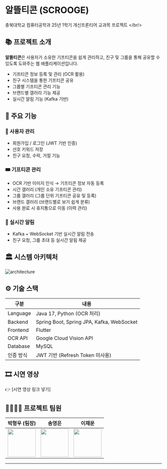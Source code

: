 # 알뜰티콘 (SCROOGE)

충북대학교 컴퓨터공학과 25년 1학기 개신프론티어 교과목 프로젝트
</br/>

## 📚 프로젝트 소개

**알뜰티콘**은 사용자가 소유한 기프티콘을 쉽게 관리하고, 친구 및 그룹을 통해 공유할 수 있도록 도와주는 웹 애플리케이션입니다.

- 기프티콘 정보 등록 및 관리 (OCR 활용)
- 친구 시스템을 통한 기프티콘 공유
- 그룹별 기프티콘 관리 기능
- 브랜드별 갤러리 기능 제공
- 실시간 알림 기능 (Kafka 기반)



## 🔖 주요 기능

### 🔐 사용자 관리
- 회원가입 / 로그인 (JWT 기반 인증)
- 선호 키워드 저장
- 친구 요청, 수락, 거절 기능

### 🎟 기프티콘 관리
- OCR 기반 이미지 인식 → 기프티콘 정보 자동 등록
- 시간 갤러리 (개인 소유 기프티콘 관리)
- 그룹 갤러리 (그룹 단위 기프티콘 공유 및 등록)
- 브랜드 갤러리 (브랜드별로 보기 쉽게 분류)
- 사용 완료 시 휴지통으로 이동 (이력 관리)

### 🔔 실시간 알림
- Kafka + WebSocket 기반 실시간 알림 전송
- 친구 요청, 그룹 초대 등 실시간 알림 제공



## 🏛️ 시스템 아키텍처

![architecture](https://github.com/YourRepo/assets/architecture.png)



## ⚙️ 기술 스택

| 구분 | 내용 |
| --- | --- |
| Language | Java 17, Python (OCR 처리) |
| Backend | Spring Boot, Spring JPA, Kafka, WebSocket |
| Frontend | Flutter |
| OCR API | Google Cloud Vision API |
| Database | MySQL |
| 인증 방식 | JWT 기반 (Refresh Token 미사용) |





## 🎞️ 시연 영상

👉 [시연 영상 링크 넣기]



## 👨‍👩‍👧‍👦 프로젝트 팀원

| 박형우 (팀장) | 송영은 | 이채운 |
| --- | --- | --- |
|<a href="https://github.com/Bakhyoungwoo"><img src="https://avatars.githubusercontent.com/u/133998107?v=4" width="90px" height="90px"/></a>|<a href="https://github.com/songyeongeun"><img src="https://avatars.githubusercontent.com/u/107869024?v=4" width="90px" height="90px"/></a>|<a href="https://github.com/dlcodns"><img src="https://avatars.githubusercontent.com/u/111529749?v=4" width="90px" height="90px"/></a>|


---
